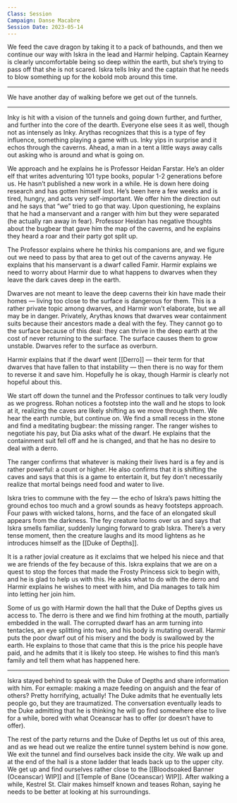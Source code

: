 ```yaml
---
Class: Session
Campaign: Danse Macabre
Session Date: 2023-05-14
---
```

We feed the cave dragon by taking it to a pack of bathounds, and then we continue our way with Iskra in the lead and Harmir helping. Captain Kearney is clearly uncomfortable being so deep within the earth, but she’s trying to pass off that she is not scared. Iskra tells Inky and the captain that he needs to blow something up for the kobold mob around this time.

---

We have another day of walking before we get out of the tunnels.

---

Inky is hit with a vision of the tunnels and going down further, and further, and further into the core of the dearth. Everyone else sees it as well, though not as intensely as Inky. Arythas recognizes that this is a type of fey influence, something playing a game with us. Inky yips in surprise and it echos through the caverns. Ahead, a man in a tent a little ways away calls out asking who is around and what is going on.

We approach and he explains he is Professor Heidan Farstar. He’s an older elf that writes adventuring 101 type books, popular 1-2 generations before us. He hasn’t published a new work in a while. He is down here doing research and has gotten himself lost. He’s been here a few weeks and is tired, hungry, and acts very self-important. We offer him the direction out and he says that “we” tried to go that way. Upon questioning, he explains that he had a manservant and a ranger with him but they were separated (he actually ran away in fear). Professor Heidan has negative thoughts about the bugbear that gave him the map of the caverns, and he explains they heard a roar and their party got split up.

The Professor explains where he thinks his companions are, and we figure out we need to pass by that area to get out of the caverns anyway. He explains that his manservant is a dwarf called Famir. Harmir explains we need to worry about Harmir due to what happens to dwarves when they leave the dark caves deep in the earth.

Dwarves are not meant to leave the deep caverns their kin have made their homes — living too close to the surface is dangerous for them. This is a rather private topic among dwarves, and Harmir won’t elaborate, but we all may be in danger. Privately, Arythas knows that dwarves wear containment suits because their ancestors made a deal with the fey. They cannot go to the surface because of this deal: they can thrive in the deep earth at the cost of never returning to the surface. The surface causes them to grow unstable. Dwarves refer to the surface as overburn.

Harmir explains that if the dwarf went [[Derro]] — their term for that dwarves that have fallen to that instability — then there is no way for them to reverse it and save him. Hopefully he is okay, though Harmir is clearly not hopeful about this.

We start off down the tunnel and the Professor continues to talk very loudly as we progress. Rohan notices a footstep into the wall and he stops to look at it, realizing the caves are likely shifting as we move through them. We hear the earth rumble, but continue on. We find a small recess in the stone and find a meditating bugbear: the missing ranger. The ranger wishes to negotiate his pay, but Dia asks what of the dwarf. He explains that the containment suit fell off and he is changed, and that he has no desire to deal with a derro.

The ranger confirms that whatever is making their lives hard is a fey and is rather powerful: a count or higher. He also confirms that it is shifting the caves and says that this is a game to entertain it, but fey don’t necessarily realize that mortal beings need food and water to live.

Iskra tries to commune with the fey — the echo of Iskra’s paws hitting the ground echos too much and a growl sounds as heavy footsteps approach. Four paws with wicked talons, horns, and the face of an elongated skull appears from the darkness. The fey creature looms over us and says that Iskra smells familiar, suddenly lunging forward to grab Iskra. There’s a very tense moment, then the creature laughs and its mood lightens as he introduces himself as the [[Duke of Depths]].

It is a rather jovial creature as it exclaims that we helped his niece and that we are friends of the fey because of this. Iskra explains that we are on a quest to stop the forces that made the Frosty Princess sick to begin with, and he is glad to help us with this. He asks what to do with the derro and Harmir explains he wishes to meet with him, and Dia manages to talk him into letting her join him.

Some of us go with Harmir down the hall that the Duke of Depths gives us access to. The derro is there and we find him frothing at the mouth, partially embedded in the wall. The corrupted dwarf has an arm turning into tentacles, an eye splitting into two, and his body is mutating overall. Harmir puts the poor dwarf out of his misery and the body is swallowed by the earth. He explains to those that came that this is the price his people have paid, and he admits that it is likely too steep. He wishes to find this man’s family and tell them what has happened here.

---

Iskra stayed behind to speak with the Duke of Depths and share information with him. For exmaple: making a maze feeding on anguish and the fear of others? Pretty horrifying, actually! The Duke admits that he eventually lets people go, but they are traumatized. The conversation eventually leads to the Duke admitting that he is thinking he will go find somewhere else to live for a while, bored with what Oceanscar has to offer (or doesn’t have to offer).

The rest of the party returns and the Duke of Depths let us out of this area, and as we head out we realize the entire tunnel system behind is now gone. We exit the tunnel and find ourselves back inside the city. We walk up and at the end of the hall is a stone ladder that leads back up to the upper city. We get up and find ourselves rather close to the [[Bloodsoaked Banner (Oceanscar) WIP]] and [[Temple of Bane (Oceanscar) WIP]]. After walking a while, Kestrel St. Clair makes himself known and teases Rohan, saying he needs to be better at looking at his surroundings.